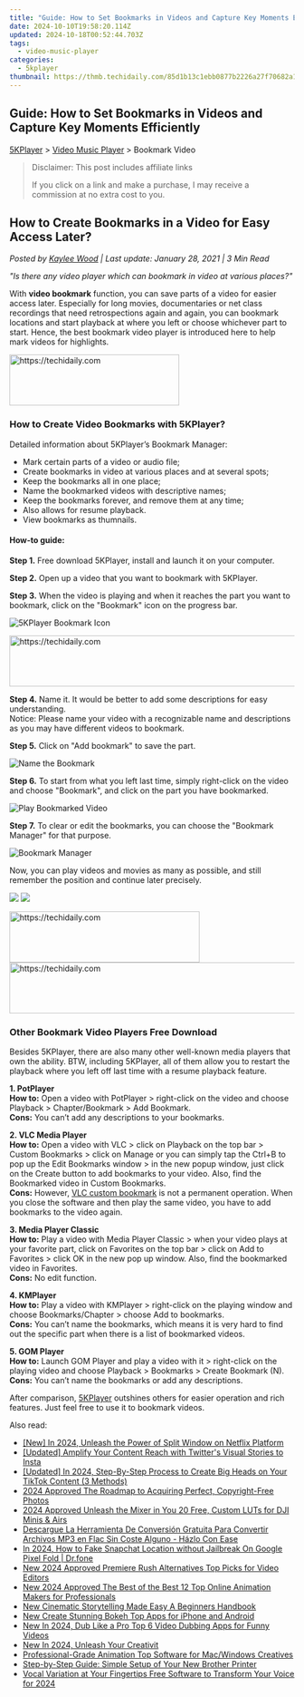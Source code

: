 ```yaml
---
title: "Guide: How to Set Bookmarks in Videos and Capture Key Moments Efficiently"
date: 2024-10-10T19:58:20.114Z
updated: 2024-10-18T00:52:44.703Z
tags:
  - video-music-player
categories:
  - 5kplayer
thumbnail: https://thmb.techidaily.com/85d1b13c1ebb0877b2226a27f70682a117714d804f026be8d035e08eecc94b3e.jpg
---
```


## Guide: How to Set Bookmarks in Videos and Capture Key Moments Efficiently

[5KPlayer](https://tools.techidaily.com/5kplayer/products/) \> [Video Music Player](https://tools.techidaily.com/5kplayer/video-music-player/) \> Bookmark Video

>  Disclaimer: This post includes affiliate links
>
>  If you click on a link and make a purchase, I may receive a commission at no extra cost to you.
>

## How to Create Bookmarks in a Video for Easy Access Later?

 _Posted by [Kaylee Wood](https://www.quora.com/profile/Amanda-Hu-21) | Last update: January 28, 2021 | 3 Min Read_

_"Is there any video player which can bookmark in video at various places?"_ 

With **video bookmark** function, you can save parts of a video for easier access later. Especially for long movies, documentaries or net class recordings that need retrospections again and again, you can bookmark locations and start playback at where you left or choose whichever part to start. Hence, the best bookmark video player is introduced here to help mark videos for highlights.

<!-- affiliate ads begin -->
<a href="https://aligracehair.sjv.io/c/5597632/2006914/19272" target="_top" id="2006914">
  <img src="//a.impactradius-go.com/display-ad/19272-2006914" border="0" alt="https://techidaily.com" width="300" height="90"/>
</a>
<img height="0" width="0" src="https://aligracehair.sjv.io/i/5597632/2006914/19272" style="position:absolute;visibility:hidden;" border="0" />
<!-- affiliate ads end -->

### How to Create Video Bookmarks with 5KPlayer?

Detailed information about 5KPlayer’s Bookmark Manager:

* Mark certain parts of a video or audio file;
* Create bookmarks in video at various places and at several spots;
* Keep the bookmarks all in one place;
* Name the bookmarked videos with descriptive names;
* Keep the bookmarks forever, and remove them at any time;
* Also allows for resume playback.
* View bookmarks as thumnails.

#### **How-to guide:**

**Step 1.** Free download 5KPlayer, install and launch it on your computer.

**Step 2.** Open up a video that you want to bookmark with 5KPlayer.

**Step 3.** When the video is playing and when it reaches the part you want to bookmark, click on the "Bookmark" icon on the progress bar.

![5KPlayer Bookmark Icon](https://www.5kplayer.com/video-music-player/img/5kp-bookmark-icon.jpg) 

<!-- affiliate ads begin -->
<a href="https://unicoeye.pxf.io/c/5597632/2134224/18498" target="_top" id="2134224">
  <img src="//a.impactradius-go.com/display-ad/18498-2134224" border="0" alt="https://techidaily.com" width="728" height="90"/>
</a>
<img height="0" width="0" src="https://unicoeye.pxf.io/i/5597632/2134224/18498" style="position:absolute;visibility:hidden;" border="0" />
<!-- affiliate ads end -->

**Step 4.** Name it. It would be better to add some descriptions for easy understanding.   
 Notice: Please name your video with a recognizable name and descriptions as you may have different videos to bookmark.

**Step 5.** Click on "Add bookmark" to save the part.

![Name the Bookmark](https://www.5kplayer.com/video-music-player/img/name-the-bookmark.jpg) 

**Step 6.** To start from what you left last time, simply right-click on the video and choose "Bookmark", and click on the part you have bookmarked.

![Play Bookmarked Video](https://www.5kplayer.com/video-music-player/img/find-bookmarked-video.jpg) 

**Step 7.** To clear or edit the bookmarks, you can choose the "Bookmark Manager" for that purpose.

![Bookmark Manager](https://www.5kplayer.com/video-music-player/img/bookmark-manager.jpg)

Now, you can play videos and movies as many as possible, and still remember the position and continue later precisely.

[![](https://www.5kplayer.com/video-music-player/../button/freedownwhitewin.png)](https://tools.techidaily.com/5kplayer/products/) [![](https://www.5kplayer.com/video-music-player/../button/freedownbackmac.png)](https://tools.techidaily.com/5kplayer/products/) 

<!-- affiliate ads begin -->
<a href="https://aligracehair.sjv.io/c/5597632/2135372/19272" target="_top" id="2135372">
  <img src="//a.impactradius-go.com/display-ad/19272-2135372" border="0" alt="https://techidaily.com" width="336" height="90"/>
</a>
<img height="0" width="0" src="https://aligracehair.sjv.io/i/5597632/2135372/19272" style="position:absolute;visibility:hidden;" border="0" />
<!-- affiliate ads end -->

<!-- affiliate ads begin -->
<a href="https://appsumo.8odi.net/c/5597632/2049391/7443" target="_top" id="2049391">
  <img src="//a.impactradius-go.com/display-ad/7443-2049391" border="0" alt="https://techidaily.com" width="728" height="90"/>
</a>
<img height="0" width="0" src="https://appsumo.8odi.net/i/5597632/2049391/7443" style="position:absolute;visibility:hidden;" border="0" />
<!-- affiliate ads end -->

### Other Bookmark Video Players Free Download

Besides 5KPlayer, there are also many other well-known media players that own the ability. BTW, including 5KPlayer, all of them allow you to restart the playback where you left off last time with a resume playback feature.

**1\. PotPlayer**  
**How to:** Open a video with PotPlayer > right-click on the video and choose Playback > Chapter/Bookmark > Add Bookmark.   
**Cons:** You can’t add any descriptions to your bookmarks.

**2\. VLC Media Player**  
**How to:** Open a video with VLC > click on Playback on the top bar > Custom Bookmarks > click on Manage or you can simply tap the Ctrl+B to pop up the Edit Bookmarks window > in the new popup window, just click on the Create button to add bookmarks to your video. Also, find the Bookmarked video in Custom Bookmarks.  
**Cons:** However, [VLC custom bookmark](https://tools.techidaily.com/5kplayer/products/) is not a permanent operation. When you close the software and then play the same video, you have to add bookmarks to the video again.

**3\. Media Player Classic**  
**How to:** Play a video with Media Player Classic > when your video plays at your favorite part, click on Favorites on the top bar > click on Add to Favorites > click OK in the new pop up window. Also, find the bookmarked video in Favorites.  
**Cons:** No edit function.

**4\. KMPlayer**  
**How to:** Play a video with KMPlayer > right-click on the playing window and choose Bookmarks/Chapter > choose Add to bookmarks.  
**Cons:** You can’t name the bookmarks, which means it is very hard to find out the specific part when there is a list of bookmarked videos.

**5\. GOM Player**  
**How to:** Launch GOM Player and play a video with it > right-click on the playing video and choose Playback > Bookmarks > Create Bookmark (N).  
**Cons:** You can’t name the bookmarks or add any descriptions.

After comparison, [5KPlayer](https://tools.techidaily.com/5kplayer/video-music-player/) outshines others for easier operation and rich features. Just feel free to use it to bookmark videos.

<ins class="adsbygoogle"
     style="display:block"
     data-ad-format="autorelaxed"
     data-ad-client="ca-pub-7571918770474297"
     data-ad-slot="1223367746"></ins>

<ins class="adsbygoogle"
     style="display:block"
     data-ad-client="ca-pub-7571918770474297"
     data-ad-slot="8358498916"
     data-ad-format="auto"
     data-full-width-responsive="true"></ins>

<span class="atpl-alsoreadstyle">Also read:</span>
<div><ul>
<li><a href="https://article-helps.techidaily.com/new-in-2024-unleash-the-power-of-split-window-on-netflix-platform/"><u>[New] In 2024, Unleash the Power of Split Window on Netflix Platform</u></a></li>
<li><a href="https://twitter-clips.techidaily.com/updated-amplify-your-content-reach-with-twitters-visual-stories-to-insta/"><u>[Updated] Amplify Your Content Reach with Twitter's Visual Stories to Insta</u></a></li>
<li><a href="https://tiktok-video-recordings.techidaily.com/updated-in-2024-step-by-step-process-to-create-big-heads-on-your-tiktok-content-3-methods/"><u>[Updated] In 2024, Step-By-Step Process to Create Big Heads on Your TikTok Content (3 Methods)</u></a></li>
<li><a href="https://article-helps.techidaily.com/2024-approved-the-roadmap-to-acquiring-perfect-copyright-free-photos/"><u>2024 Approved The Roadmap to Acquiring Perfect, Copyright-Free Photos</u></a></li>
<li><a href="https://some-approaches.techidaily.com/2024-approved-unleash-the-mixer-in-you-20-free-custom-luts-for-dji-minis-and-airs/"><u>2024 Approved Unleash the Mixer in You 20 Free, Custom LUTs for DJI Minis & Airs</u></a></li>
<li><a href="https://tech-savvy.techidaily.com/descargue-la-herramienta-de-conversion-gratuita-para-convertir-archivos-mp3-en-flac-sin-coste-alguno-hazlo-con-ease/"><u>Descargue La Herramienta De Conversión Gratuita Para Convertir Archivos MP3 en Flac Sin Coste Alguno - Házlo Con Ease</u></a></li>
<li><a href="https://location-social.techidaily.com/in-2024-how-to-fake-snapchat-location-without-jailbreak-on-google-pixel-fold-drfone-by-drfone-virtual-android/"><u>In 2024, How to Fake Snapchat Location without Jailbreak On Google Pixel Fold | Dr.fone</u></a></li>
<li><a href="https://video-creation-software.techidaily.com/new-2024-approved-premiere-rush-alternatives-top-picks-for-video-editors/"><u>New 2024 Approved Premiere Rush Alternatives Top Picks for Video Editors</u></a></li>
<li><a href="https://video-creation-software.techidaily.com/new-2024-approved-the-best-of-the-best-12-top-online-animation-makers-for-professionals/"><u>New 2024 Approved The Best of the Best 12 Top Online Animation Makers for Professionals</u></a></li>
<li><a href="https://video-creation-software.techidaily.com/new-cinematic-storytelling-made-easy-a-beginners-handbook/"><u>New Cinematic Storytelling Made Easy A Beginners Handbook</u></a></li>
<li><a href="https://video-creation-software.techidaily.com/new-create-stunning-bokeh-top-apps-for-iphone-and-android/"><u>New Create Stunning Bokeh Top Apps for iPhone and Android</u></a></li>
<li><a href="https://video-creation-software.techidaily.com/new-in-2024-dub-like-a-pro-top-6-video-dubbing-apps-for-funny-videos/"><u>New In 2024, Dub Like a Pro Top 6 Video Dubbing Apps for Funny Videos</u></a></li>
<li><a href="https://video-creation-software.techidaily.com/new-in-2024-unleash-your-creativit/"><u>New In 2024, Unleash Your Creativit</u></a></li>
<li><a href="https://video-creation-software.techidaily.com/professional-grade-animation-top-software-for-macwindows-creatives/"><u>Professional-Grade Animation Top Software for Mac/Windows Creatives</u></a></li>
<li><a href="https://techno-recovery.techidaily.com/step-by-step-guide-simple-setup-of-your-new-brother-printer/"><u>Step-by-Step Guide: Simple Setup of Your New Brother Printer</u></a></li>
<li><a href="https://fox-helps.techidaily.com/vocal-variation-at-your-fingertips-free-software-to-transform-your-voice-for-2024/"><u>Vocal Variation at Your Fingertips Free Software to Transform Your Voice for 2024</u></a></li>
</ul></div>

